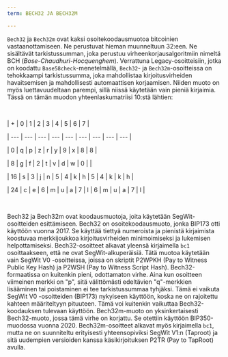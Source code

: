 ```yaml
---
term: BECH32 JA BECH32M

---
```

`Bech32` ja `Bech32m` ovat kaksi osoitekoodausmuotoa bitcoinien vastaanottamiseen. Ne perustuvat hieman muunneltuun 32:een. Ne sisältävät tarkistussumman, joka perustuu virheenkorjausalgoritmiin nimeltä BCH (*Bose-Chaudhuri-Hocquenghem*). Verrattuna Legacy-osoitteisiin, jotka on koodattu `Base58check`-menetelmällä, `Bech32`- ja `Bech32m`-osoitteissa on tehokkaampi tarkistussumma, joka mahdollistaa kirjoitusvirheiden havaitsemisen ja mahdollisesti automaattisen korjaamisen. Niiden muoto on myös luettavuudeltaan parempi, sillä niissä käytetään vain pieniä kirjaimia. Tässä on tämän muodon yhteenlaskumatriisi 10:stä lähtien:

&nbsp;

| + | 0 | 1 | 2 | 3 | 4 | 5 | 6 | 7 |

| --- | --- | --- | --- | --- | --- | --- | --- | --- |

| 0 | q | p | z | r | y | 9 | x | 8 | 8 |

| 8 | g | f | 2 | t | v | d | w | 0 | |

| 16 | s | 3 | j | n | 5 | 4 | k | h | 5 | 4 | k | k | h |

| 24 | c | e | 6 | m | u | a | 7 | l | 6 | m | u | a | 7 | l |

&nbsp;

Bech32 ja Bech32m ovat koodausmuotoja, joita käytetään SegWit-osoitteiden esittämiseen. Bech32 on osoitekoodausmuoto, jonka BIP173 otti käyttöön vuonna 2017. Se käyttää tiettyä numeroista ja pienistä kirjaimista koostuvaa merkkijoukkoa kirjoitusvirheiden minimoimiseksi ja lukemisen helpottamiseksi. Bech32-osoitteet alkavat yleensä kirjaimella `bc1` osoittaakseen, että ne ovat SegWit-alkuperäisiä. Tätä muotoa käytetään vain SegWit V0 -osoitteissa, joissa on skriptit P2WPKH (Pay to Witness Public Key Hash) ja P2WSH (Pay to Witness Script Hash). Bech32-formaatissa on kuitenkin pieni, odottamaton virhe. Aina kun osoitteen viimeinen merkki on "p", sitä välittömästi edeltävien "q"-merkkien lisääminen tai poistaminen ei tee tarkistussummaa tyhjäksi. Tämä ei vaikuta SegWit V0 -osoitteiden (BIP173) nykyiseen käyttöön, koska ne on rajoitettu kahteen määriteltyyn pituuteen. Tämä voi kuitenkin vaikuttaa Bech32-koodauksen tulevaan käyttöön. Bech32m-muoto on yksinkertaisesti Bech32-muoto, jossa tämä virhe on korjattu. Se otettiin käyttöön BIP350-muodossa vuonna 2020. Bech32m-osoitteet alkavat myös kirjaimella `bc1`, mutta ne on suunniteltu erityisesti yhteensopiviksi SegWit V1:n (Taproot) ja sitä uudempien versioiden kanssa käsikirjoituksen P2TR (Pay to TapRoot) avulla.
